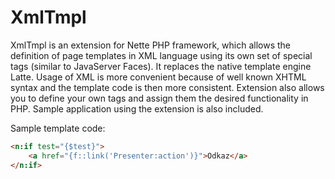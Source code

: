 # XmlTmpl
XmlTmpl is an extension for Nette PHP framework, which allows the definition of page templates in XML language using its own set of special tags (similar to JavaServer Faces). It replaces the native template engine Latte. Usage of XML is more convenient because of well known XHTML syntax and the template code is then more consistent. Extension also allows you to define your own tags and assign them the desired functionality in PHP. Sample application using the extension is also included.

Sample template code:

```html
<n:if test="{$test}">
	<a href="{f::link('Presenter:action')}">Odkaz</a>
</n:if>
```
